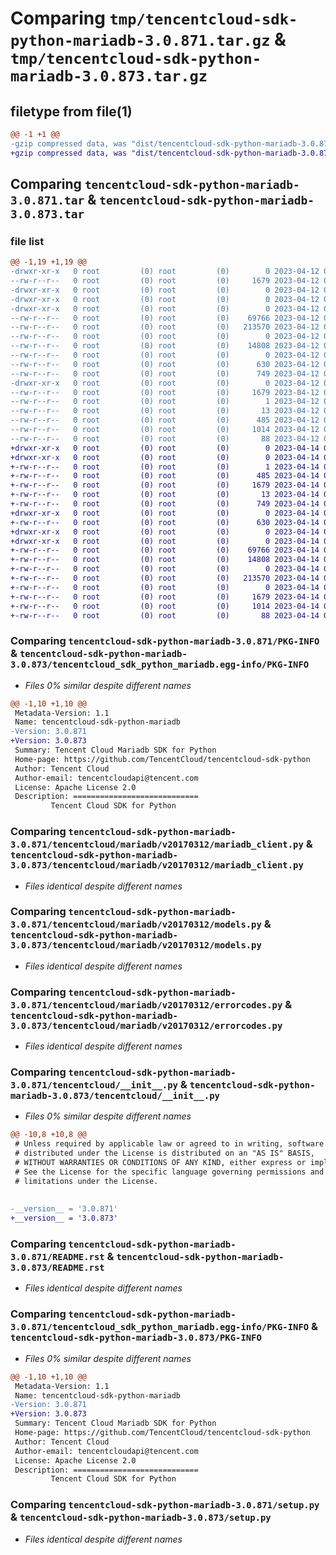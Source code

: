 # Comparing `tmp/tencentcloud-sdk-python-mariadb-3.0.871.tar.gz` & `tmp/tencentcloud-sdk-python-mariadb-3.0.873.tar.gz`

## filetype from file(1)

```diff
@@ -1 +1 @@
-gzip compressed data, was "dist/tencentcloud-sdk-python-mariadb-3.0.871.tar", last modified: Wed Apr 12 00:29:27 2023, max compression
+gzip compressed data, was "dist/tencentcloud-sdk-python-mariadb-3.0.873.tar", last modified: Fri Apr 14 00:44:10 2023, max compression
```

## Comparing `tencentcloud-sdk-python-mariadb-3.0.871.tar` & `tencentcloud-sdk-python-mariadb-3.0.873.tar`

### file list

```diff
@@ -1,19 +1,19 @@
-drwxr-xr-x   0 root         (0) root         (0)        0 2023-04-12 00:29:27.000000 tencentcloud-sdk-python-mariadb-3.0.871/
--rw-r--r--   0 root         (0) root         (0)     1679 2023-04-12 00:29:27.000000 tencentcloud-sdk-python-mariadb-3.0.871/PKG-INFO
-drwxr-xr-x   0 root         (0) root         (0)        0 2023-04-12 00:29:27.000000 tencentcloud-sdk-python-mariadb-3.0.871/tencentcloud/
-drwxr-xr-x   0 root         (0) root         (0)        0 2023-04-12 00:29:27.000000 tencentcloud-sdk-python-mariadb-3.0.871/tencentcloud/mariadb/
-drwxr-xr-x   0 root         (0) root         (0)        0 2023-04-12 00:29:27.000000 tencentcloud-sdk-python-mariadb-3.0.871/tencentcloud/mariadb/v20170312/
--rw-r--r--   0 root         (0) root         (0)    69766 2023-04-12 00:29:26.000000 tencentcloud-sdk-python-mariadb-3.0.871/tencentcloud/mariadb/v20170312/mariadb_client.py
--rw-r--r--   0 root         (0) root         (0)   213570 2023-04-12 00:29:26.000000 tencentcloud-sdk-python-mariadb-3.0.871/tencentcloud/mariadb/v20170312/models.py
--rw-r--r--   0 root         (0) root         (0)        0 2023-04-12 00:29:26.000000 tencentcloud-sdk-python-mariadb-3.0.871/tencentcloud/mariadb/v20170312/__init__.py
--rw-r--r--   0 root         (0) root         (0)    14808 2023-04-12 00:29:26.000000 tencentcloud-sdk-python-mariadb-3.0.871/tencentcloud/mariadb/v20170312/errorcodes.py
--rw-r--r--   0 root         (0) root         (0)        0 2023-04-12 00:29:26.000000 tencentcloud-sdk-python-mariadb-3.0.871/tencentcloud/mariadb/__init__.py
--rw-r--r--   0 root         (0) root         (0)      630 2023-04-12 00:29:26.000000 tencentcloud-sdk-python-mariadb-3.0.871/tencentcloud/__init__.py
--rw-r--r--   0 root         (0) root         (0)      749 2023-04-12 00:29:26.000000 tencentcloud-sdk-python-mariadb-3.0.871/README.rst
-drwxr-xr-x   0 root         (0) root         (0)        0 2023-04-12 00:29:27.000000 tencentcloud-sdk-python-mariadb-3.0.871/tencentcloud_sdk_python_mariadb.egg-info/
--rw-r--r--   0 root         (0) root         (0)     1679 2023-04-12 00:29:27.000000 tencentcloud-sdk-python-mariadb-3.0.871/tencentcloud_sdk_python_mariadb.egg-info/PKG-INFO
--rw-r--r--   0 root         (0) root         (0)        1 2023-04-12 00:29:27.000000 tencentcloud-sdk-python-mariadb-3.0.871/tencentcloud_sdk_python_mariadb.egg-info/dependency_links.txt
--rw-r--r--   0 root         (0) root         (0)       13 2023-04-12 00:29:27.000000 tencentcloud-sdk-python-mariadb-3.0.871/tencentcloud_sdk_python_mariadb.egg-info/top_level.txt
--rw-r--r--   0 root         (0) root         (0)      485 2023-04-12 00:29:27.000000 tencentcloud-sdk-python-mariadb-3.0.871/tencentcloud_sdk_python_mariadb.egg-info/SOURCES.txt
--rw-r--r--   0 root         (0) root         (0)     1014 2023-04-12 00:29:26.000000 tencentcloud-sdk-python-mariadb-3.0.871/setup.py
--rw-r--r--   0 root         (0) root         (0)       88 2023-04-12 00:29:27.000000 tencentcloud-sdk-python-mariadb-3.0.871/setup.cfg
+drwxr-xr-x   0 root         (0) root         (0)        0 2023-04-14 00:44:10.000000 tencentcloud-sdk-python-mariadb-3.0.873/
+drwxr-xr-x   0 root         (0) root         (0)        0 2023-04-14 00:44:10.000000 tencentcloud-sdk-python-mariadb-3.0.873/tencentcloud_sdk_python_mariadb.egg-info/
+-rw-r--r--   0 root         (0) root         (0)        1 2023-04-14 00:44:10.000000 tencentcloud-sdk-python-mariadb-3.0.873/tencentcloud_sdk_python_mariadb.egg-info/dependency_links.txt
+-rw-r--r--   0 root         (0) root         (0)      485 2023-04-14 00:44:10.000000 tencentcloud-sdk-python-mariadb-3.0.873/tencentcloud_sdk_python_mariadb.egg-info/SOURCES.txt
+-rw-r--r--   0 root         (0) root         (0)     1679 2023-04-14 00:44:10.000000 tencentcloud-sdk-python-mariadb-3.0.873/tencentcloud_sdk_python_mariadb.egg-info/PKG-INFO
+-rw-r--r--   0 root         (0) root         (0)       13 2023-04-14 00:44:10.000000 tencentcloud-sdk-python-mariadb-3.0.873/tencentcloud_sdk_python_mariadb.egg-info/top_level.txt
+-rw-r--r--   0 root         (0) root         (0)      749 2023-04-14 00:44:10.000000 tencentcloud-sdk-python-mariadb-3.0.873/README.rst
+drwxr-xr-x   0 root         (0) root         (0)        0 2023-04-14 00:44:10.000000 tencentcloud-sdk-python-mariadb-3.0.873/tencentcloud/
+-rw-r--r--   0 root         (0) root         (0)      630 2023-04-14 00:44:10.000000 tencentcloud-sdk-python-mariadb-3.0.873/tencentcloud/__init__.py
+drwxr-xr-x   0 root         (0) root         (0)        0 2023-04-14 00:44:10.000000 tencentcloud-sdk-python-mariadb-3.0.873/tencentcloud/mariadb/
+drwxr-xr-x   0 root         (0) root         (0)        0 2023-04-14 00:44:10.000000 tencentcloud-sdk-python-mariadb-3.0.873/tencentcloud/mariadb/v20170312/
+-rw-r--r--   0 root         (0) root         (0)    69766 2023-04-14 00:44:10.000000 tencentcloud-sdk-python-mariadb-3.0.873/tencentcloud/mariadb/v20170312/mariadb_client.py
+-rw-r--r--   0 root         (0) root         (0)    14808 2023-04-14 00:44:10.000000 tencentcloud-sdk-python-mariadb-3.0.873/tencentcloud/mariadb/v20170312/errorcodes.py
+-rw-r--r--   0 root         (0) root         (0)        0 2023-04-14 00:44:10.000000 tencentcloud-sdk-python-mariadb-3.0.873/tencentcloud/mariadb/v20170312/__init__.py
+-rw-r--r--   0 root         (0) root         (0)   213570 2023-04-14 00:44:10.000000 tencentcloud-sdk-python-mariadb-3.0.873/tencentcloud/mariadb/v20170312/models.py
+-rw-r--r--   0 root         (0) root         (0)        0 2023-04-14 00:44:10.000000 tencentcloud-sdk-python-mariadb-3.0.873/tencentcloud/mariadb/__init__.py
+-rw-r--r--   0 root         (0) root         (0)     1679 2023-04-14 00:44:10.000000 tencentcloud-sdk-python-mariadb-3.0.873/PKG-INFO
+-rw-r--r--   0 root         (0) root         (0)     1014 2023-04-14 00:44:10.000000 tencentcloud-sdk-python-mariadb-3.0.873/setup.py
+-rw-r--r--   0 root         (0) root         (0)       88 2023-04-14 00:44:10.000000 tencentcloud-sdk-python-mariadb-3.0.873/setup.cfg
```

### Comparing `tencentcloud-sdk-python-mariadb-3.0.871/PKG-INFO` & `tencentcloud-sdk-python-mariadb-3.0.873/tencentcloud_sdk_python_mariadb.egg-info/PKG-INFO`

 * *Files 0% similar despite different names*

```diff
@@ -1,10 +1,10 @@
 Metadata-Version: 1.1
 Name: tencentcloud-sdk-python-mariadb
-Version: 3.0.871
+Version: 3.0.873
 Summary: Tencent Cloud Mariadb SDK for Python
 Home-page: https://github.com/TencentCloud/tencentcloud-sdk-python
 Author: Tencent Cloud
 Author-email: tencentcloudapi@tencent.com
 License: Apache License 2.0
 Description: ============================
         Tencent Cloud SDK for Python
```

### Comparing `tencentcloud-sdk-python-mariadb-3.0.871/tencentcloud/mariadb/v20170312/mariadb_client.py` & `tencentcloud-sdk-python-mariadb-3.0.873/tencentcloud/mariadb/v20170312/mariadb_client.py`

 * *Files identical despite different names*

### Comparing `tencentcloud-sdk-python-mariadb-3.0.871/tencentcloud/mariadb/v20170312/models.py` & `tencentcloud-sdk-python-mariadb-3.0.873/tencentcloud/mariadb/v20170312/models.py`

 * *Files identical despite different names*

### Comparing `tencentcloud-sdk-python-mariadb-3.0.871/tencentcloud/mariadb/v20170312/errorcodes.py` & `tencentcloud-sdk-python-mariadb-3.0.873/tencentcloud/mariadb/v20170312/errorcodes.py`

 * *Files identical despite different names*

### Comparing `tencentcloud-sdk-python-mariadb-3.0.871/tencentcloud/__init__.py` & `tencentcloud-sdk-python-mariadb-3.0.873/tencentcloud/__init__.py`

 * *Files 0% similar despite different names*

```diff
@@ -10,8 +10,8 @@
 # Unless required by applicable law or agreed to in writing, software
 # distributed under the License is distributed on an "AS IS" BASIS,
 # WITHOUT WARRANTIES OR CONDITIONS OF ANY KIND, either express or implied.
 # See the License for the specific language governing permissions and
 # limitations under the License.
 
 
-__version__ = '3.0.871'
+__version__ = '3.0.873'
```

### Comparing `tencentcloud-sdk-python-mariadb-3.0.871/README.rst` & `tencentcloud-sdk-python-mariadb-3.0.873/README.rst`

 * *Files identical despite different names*

### Comparing `tencentcloud-sdk-python-mariadb-3.0.871/tencentcloud_sdk_python_mariadb.egg-info/PKG-INFO` & `tencentcloud-sdk-python-mariadb-3.0.873/PKG-INFO`

 * *Files 0% similar despite different names*

```diff
@@ -1,10 +1,10 @@
 Metadata-Version: 1.1
 Name: tencentcloud-sdk-python-mariadb
-Version: 3.0.871
+Version: 3.0.873
 Summary: Tencent Cloud Mariadb SDK for Python
 Home-page: https://github.com/TencentCloud/tencentcloud-sdk-python
 Author: Tencent Cloud
 Author-email: tencentcloudapi@tencent.com
 License: Apache License 2.0
 Description: ============================
         Tencent Cloud SDK for Python
```

### Comparing `tencentcloud-sdk-python-mariadb-3.0.871/setup.py` & `tencentcloud-sdk-python-mariadb-3.0.873/setup.py`

 * *Files identical despite different names*

